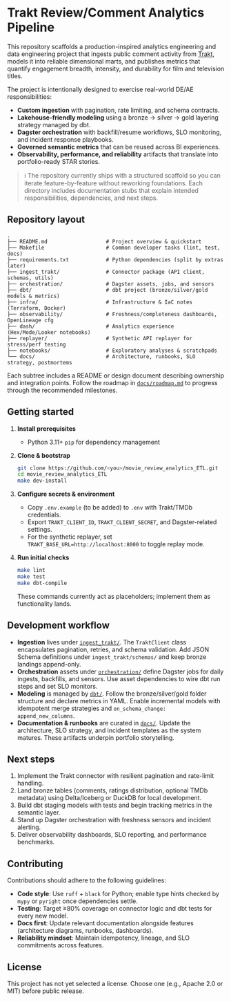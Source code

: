 # Trakt Review/Comment Analytics Pipeline

This repository scaffolds a production-inspired analytics engineering and data engineering project that ingests public comment activity from [Trakt](https://trakt.tv/), models it into reliable dimensional marts, and publishes metrics that quantify engagement breadth, intensity, and durability for film and television titles.

The project is intentionally designed to exercise real-world DE/AE responsibilities:

* **Custom ingestion** with pagination, rate limiting, and schema contracts.
* **Lakehouse-friendly modeling** using a bronze → silver → gold layering strategy managed by dbt.
* **Dagster orchestration** with backfill/resume workflows, SLO monitoring, and incident response playbooks.
* **Governed semantic metrics** that can be reused across BI experiences.
* **Observability, performance, and reliability** artifacts that translate into portfolio-ready STAR stories.

> ℹ️  The repository currently ships with a structured scaffold so you can iterate feature-by-feature without reworking foundations. Each directory includes documentation stubs that explain intended responsibilities, dependencies, and next steps.

## Repository layout

```
.
├── README.md                   # Project overview & quickstart
├── Makefile                    # Common developer tasks (lint, test, docs)
├── requirements.txt            # Python dependencies (split by extras later)
├── ingest_trakt/               # Connector package (API client, schemas, utils)
├── orchestration/              # Dagster assets, jobs, and sensors
├── dbt/                        # dbt project (bronze/silver/gold models & metrics)
├── infra/                      # Infrastructure & IaC notes (Terraform, Docker)
├── observability/              # Freshness/completeness dashboards, OpenLineage cfg
├── dash/                       # Analytics experience (Hex/Mode/Looker notebooks)
├── replayer/                   # Synthetic API replayer for stress/perf testing
├── notebooks/                  # Exploratory analyses & scratchpads
└── docs/                       # Architecture, runbooks, SLO strategy, postmortems
```

Each subtree includes a README or design document describing ownership and integration points. Follow the roadmap in [`docs/roadmap.md`](docs/roadmap.md) to progress through the recommended milestones.

## Getting started

1. **Install prerequisites**
   * Python 3.11+
      `pip` for dependency management

2. **Clone & bootstrap**

   ```bash
   git clone https://github.com/<you>/movie_review_analytics_ETL.git
   cd movie_review_analytics_ETL
   make dev-install
   ```

3. **Configure secrets & environment**
   * Copy `.env.example` (to be added) to `.env` with Trakt/TMDb credentials.
   * Export `TRAKT_CLIENT_ID`, `TRAKT_CLIENT_SECRET`, and Dagster-related settings.
   * For the synthetic replayer, set `TRAKT_BASE_URL=http://localhost:8000` to toggle replay mode.

4. **Run initial checks**

   ```bash
   make lint
   make test
   make dbt-compile
   ```

   These commands currently act as placeholders; implement them as functionality lands.

## Development workflow

* **Ingestion** lives under [`ingest_trakt/`](ingest_trakt/). The `TraktClient` class encapsulates pagination, retries, and schema validation. Add JSON Schema definitions under `ingest_trakt/schemas/` and keep bronze landings append-only.
* **Orchestration** assets under [`orchestration/`](orchestration/) define Dagster jobs for daily ingests, backfills, and sensors. Use asset dependencies to wire dbt run steps and set SLO monitors.
* **Modeling** is managed by [`dbt/`](dbt/). Follow the bronze/silver/gold folder structure and declare metrics in YAML. Enable incremental models with idempotent merge strategies and `on_schema_change: append_new_columns`.
* **Documentation & runbooks** are curated in [`docs/`](docs/). Update the architecture, SLO strategy, and incident templates as the system matures. These artifacts underpin portfolio storytelling.

## Next steps

1. Implement the Trakt connector with resilient pagination and rate-limit handling.
2. Land bronze tables (comments, ratings distribution, optional TMDb metadata) using Delta/Iceberg or DuckDB for local development.
3. Build dbt staging models with tests and begin tracking metrics in the semantic layer.
4. Stand up Dagster orchestration with freshness sensors and incident alerting.
5. Deliver observability dashboards, SLO reporting, and performance benchmarks.

## Contributing

Contributions should adhere to the following guidelines:

* **Code style**: Use `ruff` + `black` for Python; enable type hints checked by `mypy` or `pyright` once dependencies settle.
* **Testing**: Target ≥80% coverage on connector logic and dbt tests for every new model.
* **Docs first**: Update relevant documentation alongside features (architecture diagrams, runbooks, dashboards).
* **Reliability mindset**: Maintain idempotency, lineage, and SLO commitments across features.

## License

This project has not yet selected a license. Choose one (e.g., Apache 2.0 or MIT) before public release.
